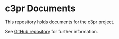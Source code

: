 c3pr Documents
=======================

This repository holds documents for the c3pr project.

See [GitHub repository](https://github.com/NCIP/c3pr) for further information.
